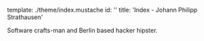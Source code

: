 template: ./theme/index.mustache
id: ''
title: 'Index - Johann Philipp Strathausen'


Software crafts-man and Berlin based hacker hipster.

